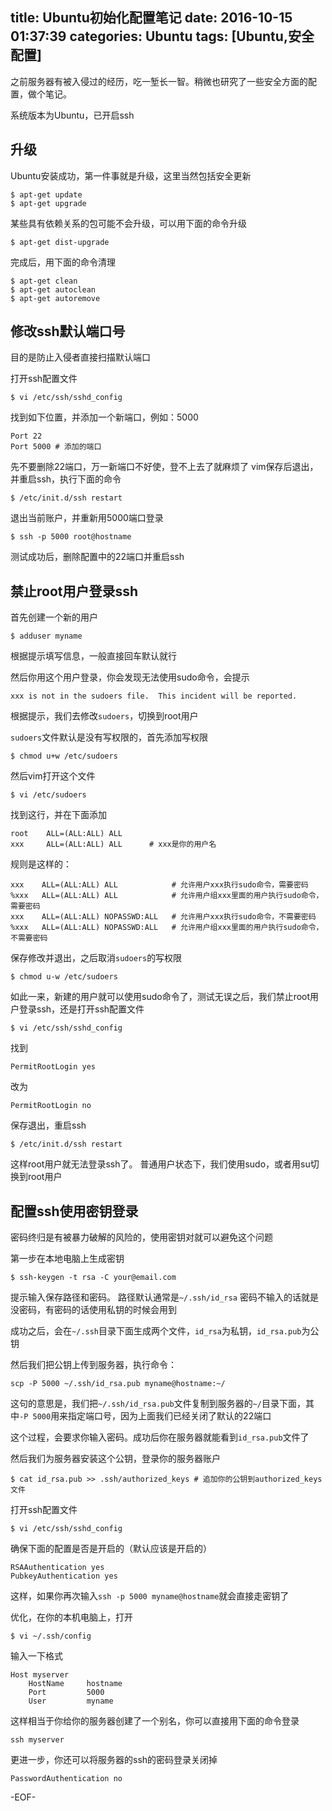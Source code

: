 title: Ubuntu初始化配置笔记
date: 2016-10-15 01:37:39
categories: Ubuntu
tags: [Ubuntu,安全配置]
---

之前服务器有被入侵过的经历，吃一堑长一智。稍微也研究了一些安全方面的配置，做个笔记。

<!-- more -->

系统版本为Ubuntu，已开启ssh

## 升级 ##

Ubuntu安装成功，第一件事就是升级，这里当然包括安全更新

```
$ apt-get update
$ apt-get upgrade
```

某些具有依赖关系的包可能不会升级，可以用下面的命令升级

```
$ apt-get dist-upgrade
```

完成后，用下面的命令清理

```
$ apt-get clean
$ apt-get autoclean
$ apt-get autoremove
```

## 修改ssh默认端口号 ##

目的是防止入侵者直接扫描默认端口

打开ssh配置文件

```
$ vi /etc/ssh/sshd_config
```

找到如下位置，并添加一个新端口，例如：5000

```
Port 22
Port 5000 # 添加的端口
```

先不要删除22端口，万一新端口不好使，登不上去了就麻烦了
vim保存后退出，并重启ssh，执行下面的命令

```
$ /etc/init.d/ssh restart
```

退出当前账户，并重新用5000端口登录

```
$ ssh -p 5000 root@hostname
```

测试成功后，删除配置中的22端口并重启ssh

## 禁止root用户登录ssh ##

首先创建一个新的用户

```
$ adduser myname
```

根据提示填写信息，一般直接回车默认就行

然后你用这个用户登录，你会发现无法使用sudo命令，会提示

```
xxx is not in the sudoers file.  This incident will be reported.
```

根据提示，我们去修改`sudoers`，切换到root用户

`sudoers`文件默认是没有写权限的，首先添加写权限

```
$ chmod u+w /etc/sudoers
```

然后vim打开这个文件

```
$ vi /etc/sudoers
```

找到这行，并在下面添加

```
root    ALL=(ALL:ALL) ALL
xxx     ALL=(ALL:ALL) ALL      # xxx是你的用户名
```

规则是这样的：

```
xxx    ALL=(ALL:ALL) ALL            # 允许用户xxx执行sudo命令，需要密码
%xxx   ALL=(ALL:ALL) ALL            # 允许用户组xxx里面的用户执行sudo命令，需要密码
xxx    ALL=(ALL:ALL) NOPASSWD:ALL   # 允许用户xxx执行sudo命令，不需要密码
%xxx   ALL=(ALL:ALL) NOPASSWD:ALL   # 允许用户组xxx里面的用户执行sudo命令，不需要密码
```

保存修改并退出，之后取消`sudoers`的写权限

```
$ chmod u-w /etc/sudoers
```

如此一来，新建的用户就可以使用sudo命令了，测试无误之后，我们禁止root用户登录ssh，还是打开ssh配置文件

```
$ vi /etc/ssh/sshd_config
```

找到

```
PermitRootLogin yes
```

改为

```
PermitRootLogin no
```

保存退出，重启ssh

```
$ /etc/init.d/ssh restart
```

这样root用户就无法登录ssh了。
普通用户状态下，我们使用sudo，或者用su切换到root用户

## 配置ssh使用密钥登录 ##

密码终归是有被暴力破解的风险的，使用密钥对就可以避免这个问题

第一步在本地电脑上生成密钥

```
$ ssh-keygen -t rsa -C your@email.com
```

提示输入保存路径和密码。
路径默认通常是`~/.ssh/id_rsa`
密码不输入的话就是没密码，有密码的话使用私钥的时候会用到

成功之后，会在`~/.ssh`目录下面生成两个文件，`id_rsa`为私钥，`id_rsa.pub`为公钥

然后我们把公钥上传到服务器，执行命令：

```
scp -P 5000 ~/.ssh/id_rsa.pub myname@hostname:~/
```

这句的意思是，我们把`~/.ssh/id_rsa.pub`文件复制到服务器的`~/`目录下面，其中`-P 5000`用来指定端口号，因为上面我们已经关闭了默认的22端口

这个过程，会要求你输入密码。成功后你在服务器就能看到`id_rsa.pub`文件了

然后我们为服务器安装这个公钥，登录你的服务器账户

```
$ cat id_rsa.pub >> .ssh/authorized_keys # 追加你的公钥到authorized_keys文件
```

打开ssh配置文件

```
$ vi /etc/ssh/sshd_config
```

确保下面的配置是否是开启的（默认应该是开启的）

```
RSAAuthentication yes
PubkeyAuthentication yes
```

这样，如果你再次输入`ssh -p 5000 myname@hostname`就会直接走密钥了

优化，在你的本机电脑上，打开

```
$ vi ~/.ssh/config
```

输入一下格式

```
Host myserver
    HostName     hostname
    Port         5000
    User         myname
```

这样相当于你给你的服务器创建了一个别名，你可以直接用下面的命令登录

```
ssh myserver
```

更进一步，你还可以将服务器的ssh的密码登录关闭掉

```
PasswordAuthentication no
```

-EOF-
